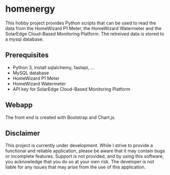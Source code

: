# homenergy
This hobby project provides Python scripts that can be used to read the data from the HomeWizard P1 Meter, the HomeWizard Watermeter and the SolarEdge Cloud-Based Monitoring Platform. The retreived data is stored to a mysql database.

## Prerequisites
- Python 3, install sqlalchemy, fastapi, ...
- MySQL database
- HomeWizard P1 Meter
- HomeWizard Watermeter
- API key for SolarEdge Cloud-Based Monitoring Platform

## Webapp
The front end is created with Bootstrap and Chart.js.

## Disclaimer
This project is currently under development. While I strive to provide a functional and reliable application, please be aware that it may contain bugs or incomplete features. Support is not provided, and by using this software, you acknowledge that you do so at your own risk. The developer is not liable for any issues that may arise from the use of this application.
